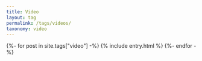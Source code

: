 ```yaml
---
title: Video
layout: tag
permalink: /tags/videos/
taxonomy: video
---
```



{%- for post in site.tags["video"] -%}
  {% include entry.html %}
{%- endfor -%}
